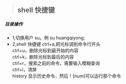 >## shell 快捷键
 ##### 目录操作
 - 1,切换用户  su。例 su huangqiyong;  
 - 2,shell 快捷键  ctrl+a,把光标调到命令行开头  
                 ctrl+u，删除光标到最开始的内容  
                 ctrl+k，删除光标到最后的内容  
                 ctrl+r，搜索之前的命令，需要输入模糊查询  
                 ctrl+l，清屏  
                 history 显示历史命令，然后！[num]可以运行那个命令  
